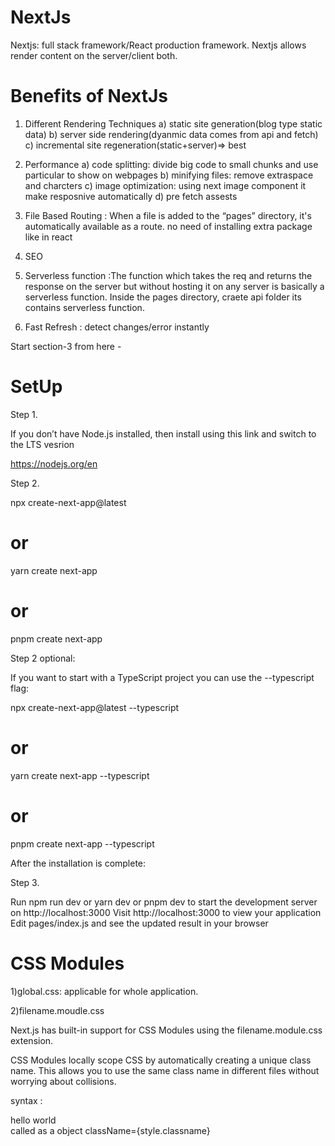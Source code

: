 # NextJs
Nextjs: full stack framework/React production framework.
Nextjs allows render content on the server/client both.
# Benefits of NextJs
1) Different Rendering Techniques
a) static site generation(blog type static data)
b) server side rendering(dyanmic data comes from api and fetch)
c) incremental site regeneration(static+server)=> best

2) Performance
a) code splitting: divide big code to small chunks and use particular to show on webpages
b) minifying files: remove extraspace and charcters 
c) image optimization: using next image component it make resposnive automatically
d) pre fetch assests

3) File Based Routing : When a file is added to the “pages” directory, it's automatically available as a route.
                        no need of installing extra package like in react
4) SEO
5) Serverless function :The function which takes the req and returns the response on the server but without hosting it on any server is basically a serverless function.
                           Inside the pages directory, craete api folder its contains serverless function.
                           
6) Fast Refresh : detect changes/error instantly  

Start section-3 from here -
# SetUp
Step 1.

If you don’t have Node.js installed, then install using this link and switch to the LTS vesrion

https://nodejs.org/en

Step 2.

npx create-next-app@latest
# or
yarn create next-app
# or
pnpm create next-app


Step 2 optional:

If you want to start with a TypeScript project you can use the --typescript flag:

npx create-next-app@latest --typescript
# or
yarn create next-app --typescript
# or
pnpm create next-app --typescript

After the installation is complete:

Step 3.

Run npm run dev or yarn dev or pnpm dev to start the development server on http://localhost:3000
Visit http://localhost:3000 to view your application
Edit pages/index.js and see the updated result in your browser



# CSS Modules

1)global.css: applicable for whole application.

2)filename.moudle.css

Next.js has built-in support for CSS Modules using the filename.module.css extension.

CSS Modules locally scope CSS by automatically creating a unique class name. This allows you to use the same class name in different files without worrying about collisions.


syntax : 
<div className={style.classname}>hello world</div>
called as a object className={style.classname}

































